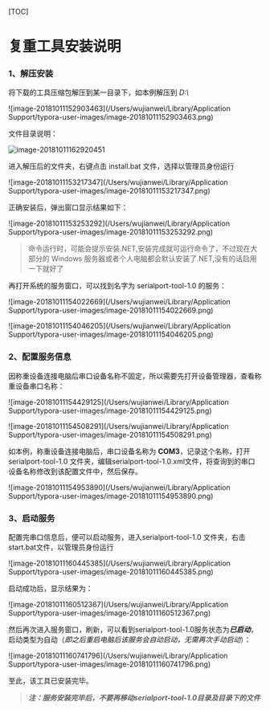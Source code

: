 [TOC]

# 复重工具安装说明

### 1、解压安装

将下载的工具压缩包解压到某一目录下，如本例解压到 *D:\\* 

![image-20181011152903463](/Users/wujianwei/Library/Application Support/typora-user-images/image-20181011152903463.png)

 文件目录说明：

![image-20181011162920451](/Users/wujianwei/文档/markdowm/assets/image-20181011162920451.png)

进入解压后的文件夹，右键点击 install.bat 文件，选择以管理员身份运行

![image-20181011153217347](/Users/wujianwei/Library/Application Support/typora-user-images/image-20181011153217347.png)

正确安装后，弹出窗口显示结果如下：

![image-20181011153253292](/Users/wujianwei/Library/Application Support/typora-user-images/image-20181011153253292.png)

> 命令运行时，可能会提示安装.NET,安装完成就可运行命令了，不过现在大部分的 Windows 服务器或者个人电脑都会默认安装了.NET,没有的话启用一下就好了

再打开系统的服务窗口，可以找到名字为 serialport-tool-1.0 的服务：

![image-20181011154022669](/Users/wujianwei/Library/Application Support/typora-user-images/image-20181011154022669.png)

![image-20181011154046205](/Users/wujianwei/Library/Application Support/typora-user-images/image-20181011154046205.png)



### 2、配置服务信息

因称重设备连接电脑后串口设备名称不固定，所以需要先打开设备管理器，查看称重设备串口名称：

![image-20181011154429125](/Users/wujianwei/Library/Application Support/typora-user-images/image-20181011154429125.png)

![image-20181011154508291](/Users/wujianwei/Library/Application Support/typora-user-images/image-20181011154508291.png)

如本例，称重设备连接电脑后，串口设备名称为 **COM3**，记录这个名称，打开 serialport-tool-1.0 文件夹，编辑serialport-tool-1.0.xml文件，将查询到的串口设备名称修改到该配置文件中，然后保存。

![image-20181011154953890](/Users/wujianwei/Library/Application Support/typora-user-images/image-20181011154953890.png)



### 3、启动服务

配置完串口信息后，便可以启动服务，进入serialport-tool-1.0 文件夹，右击start.bat文件，以管理员身份运行

![image-20181011160445385](/Users/wujianwei/Library/Application Support/typora-user-images/image-20181011160445385.png)

启动成功后，显示结果为：

![image-20181011160512367](/Users/wujianwei/Library/Application Support/typora-user-images/image-20181011160512367.png)

然后再次进入服务窗口，刷新，可以看到serialport-tool-1.0服务状态为***已启动***，启动类型为自动（*即之后重启电脑后该服务会自动启动，无需再次手动启动*）：

![image-20181011160741796](/Users/wujianwei/Library/Application Support/typora-user-images/image-20181011160741796.png)



至此，该工具已安装完毕。

> ***注：服务安装完毕后，不要再移动serialport-tool-1.0目录及目录下的文件***



